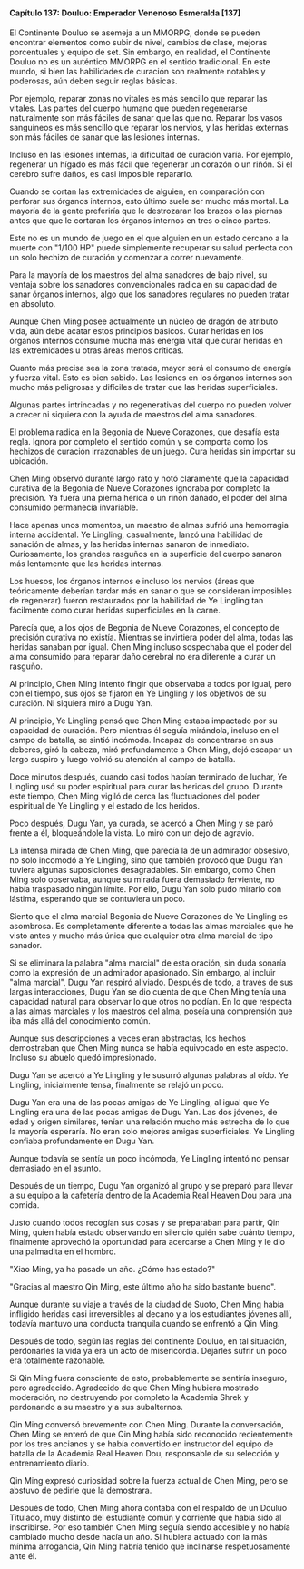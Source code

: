 
#### Capítulo 137: Douluo: Emperador Venenoso Esmeralda [137]

El Continente Douluo se asemeja a un MMORPG, donde se pueden encontrar elementos como subir de nivel, cambios de clase, mejoras porcentuales y equipo de set. Sin embargo, en realidad, el Continente Douluo no es un auténtico MMORPG en el sentido tradicional. En este mundo, si bien las habilidades de curación son realmente notables y poderosas, aún deben seguir reglas básicas.

Por ejemplo, reparar zonas no vitales es más sencillo que reparar las vitales. Las partes del cuerpo humano que pueden regenerarse naturalmente son más fáciles de sanar que las que no. Reparar los vasos sanguíneos es más sencillo que reparar los nervios, y las heridas externas son más fáciles de sanar que las lesiones internas.

Incluso en las lesiones internas, la dificultad de curación varía. Por ejemplo, regenerar un hígado es más fácil que regenerar un corazón o un riñón. Si el cerebro sufre daños, es casi imposible repararlo.

Cuando se cortan las extremidades de alguien, en comparación con perforar sus órganos internos, esto último suele ser mucho más mortal. La mayoría de la gente preferiría que le destrozaran los brazos o las piernas antes que que le cortaran los órganos internos en tres o cinco partes.

Este no es un mundo de juego en el que alguien en un estado cercano a la muerte con "1/100 HP" puede simplemente recuperar su salud perfecta con un solo hechizo de curación y comenzar a correr nuevamente.

Para la mayoría de los maestros del alma sanadores de bajo nivel, su ventaja sobre los sanadores convencionales radica en su capacidad de sanar órganos internos, algo que los sanadores regulares no pueden tratar en absoluto.

Aunque Chen Ming posee actualmente un núcleo de dragón de atributo vida, aún debe acatar estos principios básicos. Curar heridas en los órganos internos consume mucha más energía vital que curar heridas en las extremidades u otras áreas menos críticas.

Cuanto más precisa sea la zona tratada, mayor será el consumo de energía y fuerza vital. Esto es bien sabido. Las lesiones en los órganos internos son mucho más peligrosas y difíciles de tratar que las heridas superficiales.

Algunas partes intrincadas y no regenerativas del cuerpo no pueden volver a crecer ni siquiera con la ayuda de maestros del alma sanadores.

El problema radica en la Begonia de Nueve Corazones, que desafía esta regla. Ignora por completo el sentido común y se comporta como los hechizos de curación irrazonables de un juego. Cura heridas sin importar su ubicación.

Chen Ming observó durante largo rato y notó claramente que la capacidad curativa de la Begonia de Nueve Corazones ignoraba por completo la precisión. Ya fuera una pierna herida o un riñón dañado, el poder del alma consumido permanecía invariable.

Hace apenas unos momentos, un maestro de almas sufrió una hemorragia interna accidental. Ye Lingling, casualmente, lanzó una habilidad de sanación de almas, y las heridas internas sanaron de inmediato. Curiosamente, los grandes rasguños en la superficie del cuerpo sanaron más lentamente que las heridas internas.

Los huesos, los órganos internos e incluso los nervios (áreas que teóricamente deberían tardar más en sanar o que se consideran imposibles de regenerar) fueron restaurados por la habilidad de Ye Lingling tan fácilmente como curar heridas superficiales en la carne.

Parecía que, a los ojos de Begonia de Nueve Corazones, el concepto de precisión curativa no existía. Mientras se invirtiera poder del alma, todas las heridas sanaban por igual. Chen Ming incluso sospechaba que el poder del alma consumido para reparar daño cerebral no era diferente a curar un rasguño.

Al principio, Chen Ming intentó fingir que observaba a todos por igual, pero con el tiempo, sus ojos se fijaron en Ye Lingling y los objetivos de su curación. Ni siquiera miró a Dugu Yan.

Al principio, Ye Lingling pensó que Chen Ming estaba impactado por su capacidad de curación. Pero mientras él seguía mirándola, incluso en el campo de batalla, se sintió incómoda. Incapaz de concentrarse en sus deberes, giró la cabeza, miró profundamente a Chen Ming, dejó escapar un largo suspiro y luego volvió su atención al campo de batalla.

Doce minutos después, cuando casi todos habían terminado de luchar, Ye Lingling usó su poder espiritual para curar las heridas del grupo. Durante este tiempo, Chen Ming vigiló de cerca las fluctuaciones del poder espiritual de Ye Lingling y el estado de los heridos.

Poco después, Dugu Yan, ya curada, se acercó a Chen Ming y se paró frente a él, bloqueándole la vista. Lo miró con un dejo de agravio.

La intensa mirada de Chen Ming, que parecía la de un admirador obsesivo, no solo incomodó a Ye Lingling, sino que también provocó que Dugu Yan tuviera algunas suposiciones desagradables. Sin embargo, como Chen Ming solo observaba, aunque su mirada fuera demasiado ferviente, no había traspasado ningún límite. Por ello, Dugu Yan solo pudo mirarlo con lástima, esperando que se contuviera un poco.

Siento que el alma marcial Begonia de Nueve Corazones de Ye Lingling es asombrosa. Es completamente diferente a todas las almas marciales que he visto antes y mucho más única que cualquier otra alma marcial de tipo sanador.

Si se eliminara la palabra "alma marcial" de esta oración, sin duda sonaría como la expresión de un admirador apasionado. Sin embargo, al incluir "alma marcial", Dugu Yan respiró aliviado. Después de todo, a través de sus largas interacciones, Dugu Yan se dio cuenta de que Chen Ming tenía una capacidad natural para observar lo que otros no podían. En lo que respecta a las almas marciales y los maestros del alma, poseía una comprensión que iba más allá del conocimiento común.

Aunque sus descripciones a veces eran abstractas, los hechos demostraban que Chen Ming nunca se había equivocado en este aspecto. Incluso su abuelo quedó impresionado.

Dugu Yan se acercó a Ye Lingling y le susurró algunas palabras al oído. Ye Lingling, inicialmente tensa, finalmente se relajó un poco.

Dugu Yan era una de las pocas amigas de Ye Lingling, al igual que Ye Lingling era una de las pocas amigas de Dugu Yan. Las dos jóvenes, de edad y origen similares, tenían una relación mucho más estrecha de lo que la mayoría esperaría. No eran solo mejores amigas superficiales. Ye Lingling confiaba profundamente en Dugu Yan.

Aunque todavía se sentía un poco incómoda, Ye Lingling intentó no pensar demasiado en el asunto.

Después de un tiempo, Dugu Yan organizó al grupo y se preparó para llevar a su equipo a la cafetería dentro de la Academia Real Heaven Dou para una comida.

Justo cuando todos recogían sus cosas y se preparaban para partir, Qin Ming, quien había estado observando en silencio quién sabe cuánto tiempo, finalmente aprovechó la oportunidad para acercarse a Chen Ming y le dio una palmadita en el hombro.

"Xiao Ming, ya ha pasado un año. ¿Cómo has estado?"

"Gracias al maestro Qin Ming, este último año ha sido bastante bueno".

Aunque durante su viaje a través de la ciudad de Suoto, Chen Ming había infligido heridas casi irreversibles al decano y a los estudiantes jóvenes allí, todavía mantuvo una conducta tranquila cuando se enfrentó a Qin Ming.

Después de todo, según las reglas del continente Douluo, en tal situación, perdonarles la vida ya era un acto de misericordia. Dejarles sufrir un poco era totalmente razonable.

Si Qin Ming fuera consciente de esto, probablemente se sentiría inseguro, pero agradecido. Agradecido de que Chen Ming hubiera mostrado moderación, no destruyendo por completo la Academia Shrek y perdonando a su maestro y a sus subalternos.

Qin Ming conversó brevemente con Chen Ming. Durante la conversación, Chen Ming se enteró de que Qin Ming había sido reconocido recientemente por los tres ancianos y se había convertido en instructor del equipo de batalla de la Academia Real Heaven Dou, responsable de su selección y entrenamiento diario.

Qin Ming expresó curiosidad sobre la fuerza actual de Chen Ming, pero se abstuvo de pedirle que la demostrara.

Después de todo, Chen Ming ahora contaba con el respaldo de un Douluo Titulado, muy distinto del estudiante común y corriente que había sido al inscribirse. Por eso también Chen Ming seguía siendo accesible y no había cambiado mucho desde hacía un año. Si hubiera actuado con la más mínima arrogancia, Qin Ming habría tenido que inclinarse respetuosamente ante él.